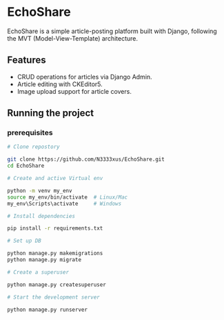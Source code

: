 # EchoShare

EchoShare is a simple article-posting platform built with Django, following the MVT (Model-View-Template) architecture.

## Features

- CRUD operations for articles via Django Admin.
- Article editing with CKEditor5.
- Image upload support for article covers.

## Running the project

### prerequisites


```bash
# Clone repostory

git clone https://github.com/N3333xus/EchoShare.git
cd EchoShare

# Create and active Virtual env

python -m venv my_env
source my_env/bin/activate  # Linux/Mac
my_env\Scripts\activate     # Windows

# Install dependencies

pip install -r requirements.txt

# Set up DB

python manage.py makemigrations
python manage.py migrate

# Create a superuser

python manage.py createsuperuser

# Start the development server

python manage.py runserver
```

